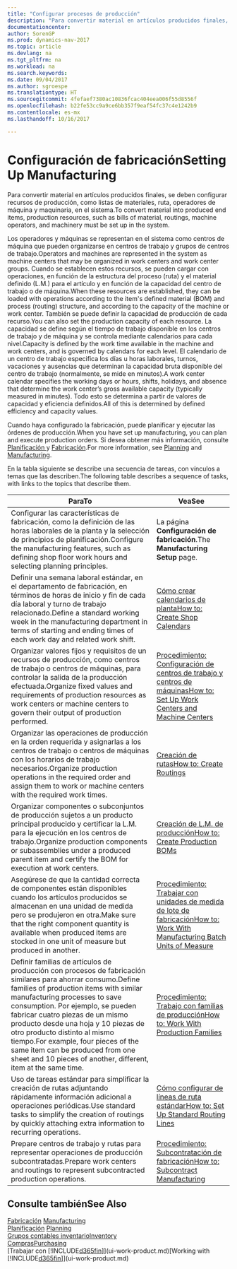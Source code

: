 ```yaml
---
title: "Configurar procesos de producción"
description: "Para convertir material en artículos producidos finales, se deben configurar recursos de producción, como listas de materiales, ruta, operadores de máquina y maquinaria, en el sistema."
documentationcenter: 
author: SorenGP
ms.prod: dynamics-nav-2017
ms.topic: article
ms.devlang: na
ms.tgt_pltfrm: na
ms.workload: na
ms.search.keywords: 
ms.date: 09/04/2017
ms.author: sgroespe
ms.translationtype: HT
ms.sourcegitcommit: 4fefaef7380ac10836fcac404eea006f55d8556f
ms.openlocfilehash: b22fe53cc9a9ce6bb357f9eaf54fc37c4e1242b9
ms.contentlocale: es-mx
ms.lasthandoff: 10/16/2017

---
```

# <a name="setting-up-manufacturing"></a><span data-ttu-id="27de2-103">Configuración de fabricación</span><span class="sxs-lookup"><span data-stu-id="27de2-103">Setting Up Manufacturing</span></span>
<span data-ttu-id="27de2-104">Para convertir material en artículos producidos finales, se deben configurar recursos de producción, como listas de materiales, ruta, operadores de máquina y maquinaria, en el sistema.</span><span class="sxs-lookup"><span data-stu-id="27de2-104">To convert material into produced end items, production resources, such as bills of material, routings, machine operators, and machinery must be set up in the system.</span></span>

<span data-ttu-id="27de2-105">Los operadores y máquinas se representan en el sistema como centros de máquina que pueden organizarse en centros de trabajo y grupos de centros de trabajo.</span><span class="sxs-lookup"><span data-stu-id="27de2-105">Operators and machines are represented in the system as machine centers that may be organized in work centers and work center groups.</span></span> <span data-ttu-id="27de2-106">Cuando se establecen estos recursos, se pueden cargar con operaciones, en función de la estructura del proceso (ruta) y el material definido (L.M.) para el artículo y en función de la capacidad del centro de trabajo o de máquina.</span><span class="sxs-lookup"><span data-stu-id="27de2-106">When these resources are established, they can be loaded with operations according to the item's defined material (BOM) and process (routing) structure, and according to the capacity of the machine or work center.</span></span> <span data-ttu-id="27de2-107">También se puede definir la capacidad de producción de cada recurso.</span><span class="sxs-lookup"><span data-stu-id="27de2-107">You can also set the production capacity of each resource.</span></span> <span data-ttu-id="27de2-108">La capacidad se define según el tiempo de trabajo disponible en los centros de trabajo y de máquina y se controla mediante calendarios para cada nivel.</span><span class="sxs-lookup"><span data-stu-id="27de2-108">Capacity is defined by the work time available in the machine and work centers, and is governed by calendars for each level.</span></span> <span data-ttu-id="27de2-109">El calendario de un centro de trabajo especifica los días u horas laborales, turnos, vacaciones y ausencias que determinan la capacidad bruta disponible del centro de trabajo (normalmente, se mide en minutos).</span><span class="sxs-lookup"><span data-stu-id="27de2-109">A work center calendar specifies the working days or hours, shifts, holidays, and absence that determine the work center’s gross available capacity (typically measured in minutes).</span></span> <span data-ttu-id="27de2-110">Todo esto se determina a partir de valores de capacidad y eficiencia definidos.</span><span class="sxs-lookup"><span data-stu-id="27de2-110">All of this is determined by defined efficiency and capacity values.</span></span>  

<span data-ttu-id="27de2-111">Cuando haya configurado la fabricación, puede planificar y ejecutar las órdenes de producción.</span><span class="sxs-lookup"><span data-stu-id="27de2-111">When you have set up manufacturing, you can plan and execute production orders.</span></span> <span data-ttu-id="27de2-112">Si desea obtener más información, consulte [Planificación ](production-planning.md) y [Fabricación](production-manage-manufacturing.md).</span><span class="sxs-lookup"><span data-stu-id="27de2-112">For more information, see [Planning](production-planning.md) and [Manufacturing](production-manage-manufacturing.md).</span></span>  

 <span data-ttu-id="27de2-113">En la tabla siguiente se describe una secuencia de tareas, con vínculos a temas que las describen.</span><span class="sxs-lookup"><span data-stu-id="27de2-113">The following table describes a sequence of tasks, with links to the topics that describe them.</span></span>   

|<span data-ttu-id="27de2-114">**Para**</span><span class="sxs-lookup"><span data-stu-id="27de2-114">**To**</span></span>|<span data-ttu-id="27de2-115">**Vea**</span><span class="sxs-lookup"><span data-stu-id="27de2-115">**See**</span></span>|  
|------------|-------------|  
|<span data-ttu-id="27de2-116">Configurar las características de fabricación, como la definición de las horas laborales de la planta y la selección de principios de planificación.</span><span class="sxs-lookup"><span data-stu-id="27de2-116">Configure the manufacturing features, such as defining shop floor work hours and selecting planning principles.</span></span>|<span data-ttu-id="27de2-117">La página **Configuración de fabricación**.</span><span class="sxs-lookup"><span data-stu-id="27de2-117">The **Manufacturing Setup** page.</span></span>|  
|<span data-ttu-id="27de2-118">Definir una semana laboral estándar, en el departamento de fabricación, en términos de horas de inicio y fin de cada día laboral y turno de trabajo relacionado.</span><span class="sxs-lookup"><span data-stu-id="27de2-118">Define a standard working week in the manufacturing department in terms of starting and ending times of each work day and related work shift.</span></span>|[<span data-ttu-id="27de2-119">Cómo crear calendarios de planta</span><span class="sxs-lookup"><span data-stu-id="27de2-119">How to: Create Shop Calendars</span></span>](production-how-to-create-work-center-calendars.md)|  
|<span data-ttu-id="27de2-120">Organizar valores fijos y requisitos de un recursos de producción, como centros de trabajo o centros de máquinas, para controlar la salida de la producción efectuada.</span><span class="sxs-lookup"><span data-stu-id="27de2-120">Organize fixed values and requirements of production resources as work centers or machine centers to govern their output of production performed.</span></span>|[<span data-ttu-id="27de2-121">Procedimiento: Configuración de centros de trabajo y centros de máquinas</span><span class="sxs-lookup"><span data-stu-id="27de2-121">How to: Set Up Work Centers and Machine Centers</span></span>](production-how-to-set-up-work-and-machine-centers.md)|
|<span data-ttu-id="27de2-122">Organizar las operaciones de producción en la orden requerida y asignarlas a los centros de trabajo o centros de máquinas con los horarios de trabajo necesarios.</span><span class="sxs-lookup"><span data-stu-id="27de2-122">Organize production operations in the required order and assign them to work or machine centers with the required work times.</span></span>|[<span data-ttu-id="27de2-123">Creación de rutas</span><span class="sxs-lookup"><span data-stu-id="27de2-123">How to: Create Routings</span></span>](production-how-to-create-routings.md)|
|<span data-ttu-id="27de2-124">Organizar componentes o subconjuntos de producción sujetos a un producto principal producido y certificar la L.M. para la ejecución en los centros de trabajo.</span><span class="sxs-lookup"><span data-stu-id="27de2-124">Organize production components or subassemblies under a produced parent item and certify the BOM for execution at work centers.</span></span>|[<span data-ttu-id="27de2-125">Creación de L.M. de producción</span><span class="sxs-lookup"><span data-stu-id="27de2-125">How to: Create Production BOMs</span></span>](production-how-to-create-production-boms.md)|
|<span data-ttu-id="27de2-126">Asegúrese de que la cantidad correcta de componentes están disponibles cuando los artículos producidos se almacenan en una unidad de medida pero se produjeron en otra.</span><span class="sxs-lookup"><span data-stu-id="27de2-126">Make sure that the right component quantity is available when produced items are stocked in one unit of measure but produced in another.</span></span>|[<span data-ttu-id="27de2-127">Procedimiento: Trabajar con unidades de medida de lote de fabricación</span><span class="sxs-lookup"><span data-stu-id="27de2-127">How to: Work With Manufacturing Batch Units of Measure</span></span>](production-how-to-use-the-manufacturing-batch-unit-of-measure.md)|  
|<span data-ttu-id="27de2-128">Definir familias de artículos de producción con procesos de fabricación similares para ahorrar consumo.</span><span class="sxs-lookup"><span data-stu-id="27de2-128">Define families of production items with similar manufacturing processes to save consumption.</span></span> <span data-ttu-id="27de2-129">Por ejemplo, se pueden fabricar cuatro piezas de un mismo producto desde una hoja y 10 piezas de otro producto distinto al mismo tiempo.</span><span class="sxs-lookup"><span data-stu-id="27de2-129">For example, four pieces of the same item can be produced from one sheet and 10 pieces of another, different, item at the same time.</span></span>|[<span data-ttu-id="27de2-130">Procedimiento: Trabajo con familias de producción</span><span class="sxs-lookup"><span data-stu-id="27de2-130">How to: Work With Production Families</span></span>](production-how-work-family.md)|
|<span data-ttu-id="27de2-131">Uso de tareas estándar para simplificar la creación de rutas adjuntando rápidamente información adicional a operaciones periódicas.</span><span class="sxs-lookup"><span data-stu-id="27de2-131">Use standard tasks to simplify the creation of routings by quickly attaching extra information to recurring operations.</span></span>|[<span data-ttu-id="27de2-132">Cómo configurar de líneas de ruta estándar</span><span class="sxs-lookup"><span data-stu-id="27de2-132">How to: Set Up Standard Routing Lines</span></span>](production-how-set-up-standard-routing-lines.md)|  
|<span data-ttu-id="27de2-133">Prepare centros de trabajo y rutas para representar operaciones de producción subcontratadas.</span><span class="sxs-lookup"><span data-stu-id="27de2-133">Prepare work centers and routings to represent subcontracted production operations.</span></span>|[<span data-ttu-id="27de2-134">Procedimiento: Subcontratación de fabricación</span><span class="sxs-lookup"><span data-stu-id="27de2-134">How to: Subcontract Manufacturing</span></span>](production-how-to-subcontract-manufacturing.md)|  

## <a name="see-also"></a><span data-ttu-id="27de2-135">Consulte también</span><span class="sxs-lookup"><span data-stu-id="27de2-135">See Also</span></span>
<span data-ttu-id="27de2-136">[Fabricación](production-manage-manufacturing.md)  </span><span class="sxs-lookup"><span data-stu-id="27de2-136">[Manufacturing](production-manage-manufacturing.md)  </span></span>  
<span data-ttu-id="27de2-137">[Planificación](production-planning.md) </span><span class="sxs-lookup"><span data-stu-id="27de2-137">[Planning](production-planning.md) </span></span>  
[<span data-ttu-id="27de2-138">Grupos contables inventario</span><span class="sxs-lookup"><span data-stu-id="27de2-138">Inventory</span></span>](inventory-manage-inventory.md)  
[<span data-ttu-id="27de2-139">Compras</span><span class="sxs-lookup"><span data-stu-id="27de2-139">Purchasing</span></span>](purchasing-manage-purchasing.md)  
<span data-ttu-id="27de2-140">[Trabajar con [!INCLUDE[d365fin](includes/d365fin_md.md)]](ui-work-product.md)</span><span class="sxs-lookup"><span data-stu-id="27de2-140">[Working with [!INCLUDE[d365fin](includes/d365fin_md.md)]](ui-work-product.md)</span></span>

